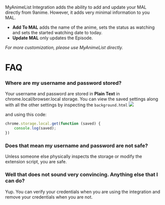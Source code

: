 MyAnimeList Integration adds the ability to add and update your MAL  directly from 9anime. However, it adds very minimal information to you MAL. 
* **Add To MAL** adds the name of the anime, sets the status as watching and sets the started watching date to today.
* **Update MAL** only updates the Episode. 

*For more customization, please use MyAnimeList directly.*

# FAQ
### Where are my username and password stored?
Your username and password are stored in **Plain Text** in chrome.local/browser.local storage. You can view the saved settings along with all the other settings by inspecting the `background.html`
![](https://preview.ibb.co/mU9vbQ/bg.png)

and using this code:
```js
chrome.storage.local.get(function (saved) {
	console.log(saved);
})
```
### Does that mean my username and password are not safe?
Unless someone else physically inspects the storage or modify the extension script, you are safe.

### Well that does not sound very convincing. Anything else that I can do?
Yup. You can verify your credentials when you are using the integration and remove your credentials when you are not.